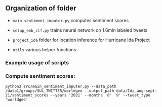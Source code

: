 ## Organization of folder

- `main_sentiment_imputer.py` computes sentiment scores

- `setup_emb_clf.py` trains neural network on 1.6mln labeled tweets

- `project_ida` folder for location inference for Hurricane Ida Project

- `utils` various helper functions

### Example usage of scripts

### Compute sentiment scores:
```
python3 src/main_sentiment_imputer.py --data_path /data1/groups/SUL_TWITTER/worldgeo --output_path data/Ida_aug-sept-21/sentiment_scores --years '2021' --months '8' '9' --tweet_type 'worldgeo'
```


